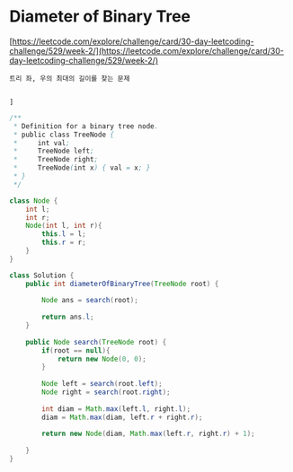 # Diameter of Binary Tree

[https://leetcode.com/explore/challenge/card/30-day-leetcoding-challenge/529/week-2/](https://leetcode.com/explore/challenge/card/30-day-leetcoding-challenge/529/week-2/)
~~~
트리 좌, 우의 최대의 길이를 찾는 문제


]
~~~

```java
/**
 * Definition for a binary tree node.
 * public class TreeNode {
 *     int val;
 *     TreeNode left;
 *     TreeNode right;
 *     TreeNode(int x) { val = x; }
 * }
 */

class Node {
    int l;
    int r;
    Node(int l, int r){
        this.l = l;
        this.r = r;
    }
}

class Solution {
    public int diameterOfBinaryTree(TreeNode root) {
        
        Node ans = search(root);
        
        return ans.l;
    }
    
    public Node search(TreeNode root) {
        if(root == null){
            return new Node(0, 0);
        }
        
        Node left = search(root.left);
        Node right = search(root.right);
        
        int diam = Math.max(left.l, right.l);
        diam = Math.max(diam, left.r + right.r);
        
        return new Node(diam, Math.max(left.r, right.r) + 1);
        
    }
}
```